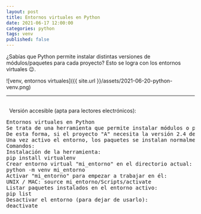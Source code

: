 ```yaml
---
layout: post
title: Entornos virtuales en Python
date: 2021-06-17 12:00:00
categories: python
tags: venv
published: false
---
```


¿Sabías que Python permite instalar distintas versiones de módulos/paquetes para cada proyecto? Esto se logra con los entornos virtuales  😉.

![venv, entornos virtuales]({{ site.url }}/assets/2021-06-20-python-venv.png)
<hr />
<br />&nbsp;
Versión accesible (apta para lectores electrónicos):

<pre>
Entornos virtuales en Python
Se trata de una herramienta que permite instalar módulos o paquetes en versiones específicas para cada proyecto, evitando así instalarlos de forma general para todos.
De esta forma, si el proyecto "A" necesita la versión 2.4 de determinado paquete pero el proyecto "B" necesita la 2.5, cada uno puede usar la versión del paquete que requiere, en su propio entorno aislado.
Una vez activo el entorno, los paquetes se instalan normalmente, con pip install <paquete>
Comandos:
Instalación de la herramienta:
pip install virtualenv
Crear entorno virtual "mi_entorno" en el directorio actual:
python -m venv mi_entorno
Activar "mi_entorno" para empezar a trabajar en él:
UNIX / MAC: source mi_entorno/Scripts/activate
Listar paquetes instalados en el entorno activo:
pip list
Desactivar el entorno (para dejar de usarlo):
deactivate
</pre>
